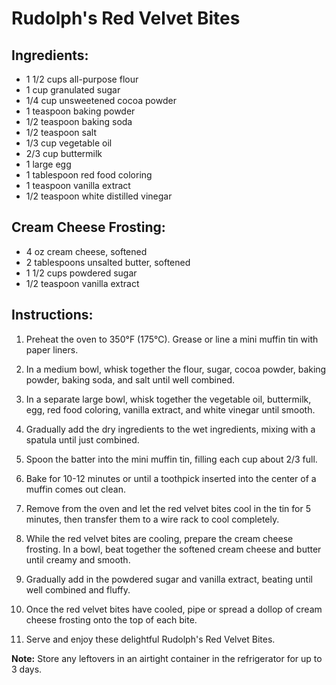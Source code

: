 # Rudolph's Red Velvet Bites

## Ingredients:
- 1 1/2 cups all-purpose flour
- 1 cup granulated sugar
- 1/4 cup unsweetened cocoa powder
- 1 teaspoon baking powder
- 1/2 teaspoon baking soda
- 1/2 teaspoon salt
- 1/3 cup vegetable oil
- 2/3 cup buttermilk
- 1 large egg
- 1 tablespoon red food coloring
- 1 teaspoon vanilla extract
- 1/2 teaspoon white distilled vinegar

## Cream Cheese Frosting:
- 4 oz cream cheese, softened
- 2 tablespoons unsalted butter, softened
- 1 1/2 cups powdered sugar
- 1/2 teaspoon vanilla extract

## Instructions:
1. Preheat the oven to 350°F (175°C). Grease or line a mini muffin tin with paper liners.

2. In a medium bowl, whisk together the flour, sugar, cocoa powder, baking powder, baking soda, and salt until well combined.

3. In a separate large bowl, whisk together the vegetable oil, buttermilk, egg, red food coloring, vanilla extract, and white vinegar until smooth.

4. Gradually add the dry ingredients to the wet ingredients, mixing with a spatula until just combined.

5. Spoon the batter into the mini muffin tin, filling each cup about 2/3 full.

6. Bake for 10-12 minutes or until a toothpick inserted into the center of a muffin comes out clean.

7. Remove from the oven and let the red velvet bites cool in the tin for 5 minutes, then transfer them to a wire rack to cool completely.

8. While the red velvet bites are cooling, prepare the cream cheese frosting. In a bowl, beat together the softened cream cheese and butter until creamy and smooth.

9. Gradually add in the powdered sugar and vanilla extract, beating until well combined and fluffy.

10. Once the red velvet bites have cooled, pipe or spread a dollop of cream cheese frosting onto the top of each bite.

11. Serve and enjoy these delightful Rudolph's Red Velvet Bites.

**Note:** Store any leftovers in an airtight container in the refrigerator for up to 3 days.